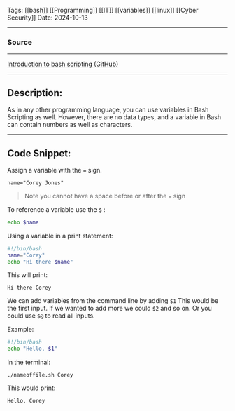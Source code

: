 Tags: [[bash]] [[Programming]] [[IT]] [[variables]] [[linux]] [[Cyber Security]]
 Date: 2024-10-13 
 
---

### Source
---
[Introduction to bash scripting (GitHub)](https://github.com/bobbyiliev/introduction-to-bash-scripting/blob/main/ebook/en/content/006-bash-comments.md)


---

## Description:
As in any other programming language, you can use variables in Bash Scripting as well. However, there are no data types, and a variable in Bash can contain numbers as well as characters.

---

## Code Snippet:

Assign a variable with the `=` sign.
```Shell
name="Corey Jones"
```

> Note you cannot have a space before or after the `=` sign

To reference a variable use the `$` : 
```Bash
echo $name
```

Using a variable in a print statement:
```Bash
#!/bin/bash
name="Corey"
echo "Hi there $name" 
```

This will print:
```Terminal 
Hi there Corey
```

We can add variables from the command line by adding `$1` This would be the first input. If we wanted to add more we could `$2` and so on. Or you could use `$@` to read all inputs. 

Example:
```Bash
#!/bin/bash
echo "Hello, $1"
```

In the terminal:
```Termianl 
./nameoffile.sh Corey
```

This would print:
```Termianl 
Hello, Corey
```